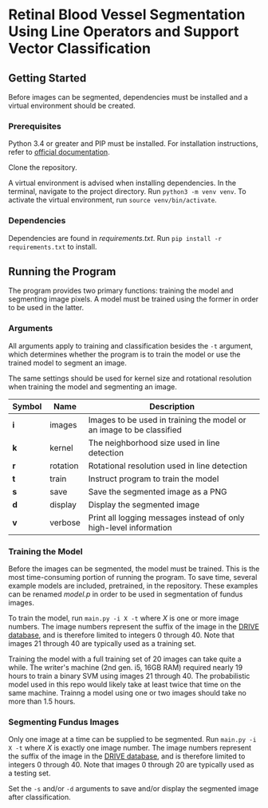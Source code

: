 # Retinal Blood Vessel Segmentation Using Line Operators and Support Vector Classification

## Getting Started

Before images can be segmented, dependencies must be installed and a virtual environment should be created.

### Prerequisites

Python 3.4 or greater and PIP must be installed. For installation instructions, refer to [official documentation](https://www.python.org/downloads/).

Clone the repository.

A virtual environment is advised when installing dependencies. In the terminal, navigate to the project directory. Run `python3 -m venv venv`. To activate the virtual environment, run `source venv/bin/activate`.

### Dependencies

Dependencies are found in *requirements.txt*. Run `pip install -r requirements.txt` to install.

## Running the Program

The program provides two primary functions: training the model and segmenting image pixels. A model must be trained using the former in order to be used in the latter.

### Arguments

All arguments apply to training and classification besides the `-t` argument, which determines whether the program is to train the model or use the trained model to segment an image.

The same settings should be used for kernel size and rotational resolution when training the model and segmenting an image.

| Symbol | Name     | Description
|--------|----------|-------
| **i**  | images   | Images to be used in training the model or an image to be classified
| **k**  | kernel   | The neighborhood size used in line detection
| **r**  | rotation | Rotational resolution used in line detection
| **t**  | train    | Instruct program to train the model
| **s**  | save     | Save the segmented image as a PNG
| **d**  | display  | Display the segmented image
| **v**  | verbose  | Print all logging messages instead of only high-level information

### Training the Model

Before the images can be segmented, the model must be trained. This is the most time-consuming portion of running the program. To save time, several example models are included, pretrained, in the repository. These examples can be renamed *model.p* in order to be used in segmentation of fundus images.

To train the model, run `main.py -i X -t` where *X* is one or more image numbers. The image numbers represent the suffix of the image in the [DRIVE database](https://www.isi.uu.nl/Research/Databases/DRIVE/), and is therefore limited to integers 0 through 40. Note that images 21 through 40 are typically used as a training set.

Training the model with a full training set of 20 images can take quite a while. The writer's machine (2nd gen. i5, 16GB RAM) required nearly 19 hours to train a binary SVM using images 21 through 40. The probabilistic model used in this repo would likely take at least twice that time on the same machine. Trainng a model using one or two images should take no more than 1.5 hours.

### Segmenting Fundus Images

Only one image at a time can be supplied to be segmented. Run `main.py -i X -t` where *X* is exactly one image number. The image numbers represent the suffix of the image in the [DRIVE database](https://www.isi.uu.nl/Research/Databases/DRIVE/), and is therefore limited to integers 0 through 40. Note that images 0 through 20 are typically used as a testing set.

Set the `-s` and/or `-d` arguments to save and/or display the segmented image after classification.
